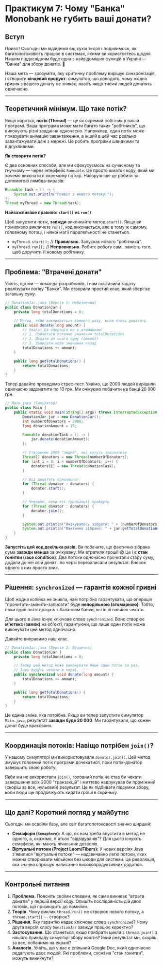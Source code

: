 # Практикум 7: Чому "Банка" Monobank не губить ваші донати?

## Вступ

Привіт\! Сьогодні ми відійдемо від сухої теорії і подивимось, як багатопотоковість працює в системах, якими ви користуєтесь щодня. Нашим піддослідним буде одна з найвідоміших функцій в Україні — "Банка" для збору донатів. 🏦

Наша мета — зрозуміти, яку критичну проблему вирішує синхронізація, і створити **кінцевий продукт**: симулятор, що доводить, чому жодна гривня з вашого донату не зникає, навіть якщо тисячі людей донатять одночасно.

-----

## Теоретичний мінімум. Що таке потік?

Якщо коротко, **потік (Thread)** — це як окремий робітник у вашій програмі. Ваша програма може мати багато таких "робітників", що виконують різні завдання одночасно. Наприклад, один потік може показувати анімацію завантаження, а інший в цей час реально завантажувати дані з мережі. Це робить програми швидкими та відгукливими.

**Як створити потік?**

Є два основних способи, але ми сфокусуємось на сучасному та гнучкому — через інтерфейс `Runnable`. Це просто шматок коду, який ми хочемо виконати в окремому потоці. Найзручніше це робити за допомогою лямбда-виразів:

```java
Runnable task = () -> {
    System.out.println("Привіт з нового потоку!");
};
Thread myThread = new Thread(task);
```

**Найважливіше правило: `start()` vs `run()`**

Щоб запустити потік, **завжди** викликайте метод `start()`. Якщо ви помилково викличете `run()`, код виконається, але в тому ж самому, головному потоці, і ніякої магії паралельності не станеться.

  * `myThread.start();` // **Правильно**. Запускає нового "робітника".
  * `myThread.run();` // **Неправильно**. Робите роботу самі, замість того, щоб доручити її новому робітнику.

-----

## Проблема: "Втрачені донати"

Уявіть, що ми — команда розробників, і нам поставили задачу реалізувати логіку "Банки". Ми створили простий клас, який зберігає загальну суму.

```java
// DonationJar.java (Версія 1: Небезпечна)
public class DonationJar {
    private long totalDonations = 0;

    // Метод, який викликається кожного разу, коли хтось донатить
    public void donate(long amount) {
        // Увага! Ця операція не є атомарною!
        // 1. Прочитати поточне значення totalDonations
        // 2. Додати до нього суму (amount)
        // 3. Записати нове значення назад
        totalDonations += amount;
    }

    public long getTotalDonations() {
        return totalDonations;
    }
}
```

Тепер давайте проведемо стрес-тест. Уявімо, що 2000 людей вирішили одночасно задонатити по 10 грн. Ми очікуємо побачити на банці 20 000 грн.

```java
// Main.java (Симулятор)
public class Main {
    public static void main(String[] args) throws InterruptedException {
        DonationJar jar = new DonationJar();
        int numberOfDonators = 2000;
        long donationAmount = 10;

        Runnable donationTask = () -> {
            jar.donate(donationAmount);
        };

        // Створюємо 2000 "людей", які хочуть задонатити
        Thread[] donators = new Thread[numberOfDonators];
        for (int i = 0; i < numberOfDonators; i++) {
            donators[i] = new Thread(donationTask);
        }

        // Всі донатять одночасно!
        for (Thread donator : donators) {
            donator.start();
        }

        // Чекаємо, поки всі транзакції пройдуть
        for (Thread donator : donators) {
            donator.join();
        }

        System.out.println("Очікувалось зібрати: " + (numberOfDonators * donationAmount));
        System.out.println("Фактично зібрано: " + jar.getTotalDonations());
    }
}
```

**Запустіть цей код декілька разів.** Ви побачите, що фактично зібрана сума **завжди менша** за очікувану. Ми втратили гроші\! 😱 Це і є **стан гонитви (race condition)**. Два потоки одночасно прочитали стару суму, додали до неї свій донат і по черзі перезаписали результат. Внесок одного з них просто зник.

-----

## Рішення: `synchronized` — гарантія кожної гривні

Щоб жодна копійка не зникла, нам потрібно гарантувати, що операція "прочитати-змінити-записати" буде **неподільною (атомарною)**. Тобто, поки один потік працює з балансом банки, всі інші повинні чекати.

Для цього в Java існує ключове слово `synchronized`. Воно створює **м'ютекс (замок)** на об'єкті, гарантуючи, що лише один потік може виконувати цей метод одночасно.

Давайте виправимо наш клас.

```java
// DonationJar.java (Версія 2: Безпечна)
public class DonationJar {
    private long totalDonations = 0;

    // Тепер цей метод може виконувати лише один потік за раз.
    // Інші будуть чекати в черзі.
    public synchronized void donate(long amount) {
        totalDonations += amount;
    }

    public long getTotalDonations() {
        return totalDonations;
    }
}
```

Це єдина зміна, яка потрібна. Якщо ви тепер запустите симулятор `Main.java`, результат **завжди буде 20 000**. Ми гарантували, що кожен донат буде враховано.

-----

## Координація потоків: Навіщо потрібен `join()`?

У нашому симуляторі ми використовували `donator.join()`. Цей метод змушує головний потік програми дочекатися, поки потік-донатор завершить свою роботу.

Якби ми не використали `join()`, головний потік не став би чекати завершення всіх 2000 "транзакцій" і миттєво надрукував би проміжний (скоріш за все, нульовий) результат. Це як підбивати підсумки збору, коли люди ще продовжують кидати гроші в скриньку.

-----

## Що далі? Короткий погляд у майбутнє

Сьогодні ми освоїли базу, але світ багатопотоковості значно ширший:

  * **Семафори (`Semaphore`):** А що, як нам треба впустити в метод не одного, а, скажімо, п'ятьох "відвідувачів"? Для цього існують семафори, які мають лічильник дозволів.
  * **Віртуальні потоки (Project Loom/Fibers):** У нових версіях Java з'явилися "віртуальні потоки" — надзвичайно легкі потоки, яких можна створювати мільйони без шкоди для системи. Це революція, яка значно спрощує написання високопродуктивних додатків.

-----

## Контрольні питання

1.  **Проблема.** Поясніть своїми словами, як саме виникає "втрата донатів" у першій версії коду. Опишіть послідовність дій двох потоків, що призводить до помилки.
2.  **Теорія.** Чому виклик `thread.run()` не створює нового потоку, а `thread.start()` — створює?
3.  **Рішення.** Яку гарантію надає ключове слово `synchronized`? Чому друга версія класу `DonationJar` завжди працює коректно?
4.  **Застосування.** Що станеться, якщо прибрати цикли з `thread.join()` з нашого прикладу симуляції збору коштів? Який результат ми, скоріш за все, побачимо на екрані?
5.  **Аналогія.** Уявіть, що у вас є спільний Google Doc, який одночасно редагують двоє людей. Які проблеми, схожі на "стан гонитви", можуть виникнути?